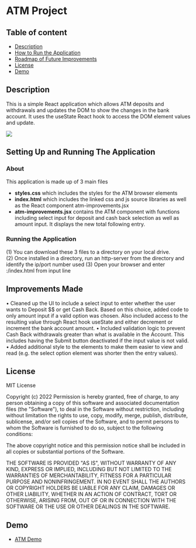 # ATM Project

## Table of content

- [Description](#description)
- [How to Run the Application](#howtorun)
- [Roadmap of Future Improvements](#roadmap)
- [License](#license)
- [Demo](#demo)

## Description
This is a simple React application which allows ATM deposits and withdrawals and updates the DOM to show the changes in the bank account.  It uses the useState React hook to access the DOM element values and update.

<img src="./images/atm.jpg">

## Setting Up and Running The Application

### About
This application is made up of 3 main files
  - <b>styles.css</b> which includes the styles for the ATM browser elements
  - <b>index.html</b> which includes the linked css and js source libraries as well as the React component atm-improvements.jsx
  - <b>atm-improvements.jsx</b> contains the ATM component with functions including select input for deposit and cash back selection as well as amount input.  It displays the new total following entry.

### Running the Application
 (1) You can download these 3 files to a directory on your local drive.  
 (2) Once installed in a directory, run an http-server from the directory and identify the ip/port number used
 (3) Open your browser and enter <ip>:<port>/index.html from input line
 
## Improvements Made
•	 Cleaned up the UI to include a select input to enter whether the user wants to Deposit $$ or get Cash Back.   Based on this choice, added code to only amount input if a valid option was chosen.  Also included access to the resulting value through React hook useState and either decrement or increment the bank account amount.
•	 Included validation logic to prevent Cash Back withdrawals greater than what is available in the Account.  This includes having the Submit button deactivated if the input value is not valid.
•	 Added additional style to the elements to make them easier to view and read (e.g. the select option element was shorter then the entry values).

## License

MIT License

Copyright (c) 2022
Permission is hereby granted, free of charge, to any person obtaining a copy of this software and associated documentation files (the "Software"), to deal in the Software without restriction, including without limitation the rights to use, copy, modify, merge, publish, distribute, sublicense, and/or sell copies of the Software, and to permit persons to whom the Software is furnished to do so, subject to the following conditions:

The above copyright notice and this permission notice shall be included in all copies or substantial portions of the Software.

THE SOFTWARE IS PROVIDED "AS IS", WITHOUT WARRANTY OF ANY KIND, EXPRESS OR IMPLIED, INCLUDING BUT NOT LIMITED TO THE WARRANTIES OF MERCHANTABILITY, FITNESS FOR A PARTICULAR PURPOSE AND NONINFRINGEMENT. IN NO EVENT SHALL THE AUTHORS OR COPYRIGHT HOLDERS BE LIABLE FOR ANY CLAIM, DAMAGES OR OTHER LIABILITY, WHETHER IN AN ACTION OF CONTRACT, TORT OR OTHERWISE, ARISING FROM, OUT OF OR IN CONNECTION WITH THE SOFTWARE OR THE USE OR OTHER DEALINGS IN THE SOFTWARE.


## Demo

* [ATM Demo](https://pamelaarcher.github.io/atm)
